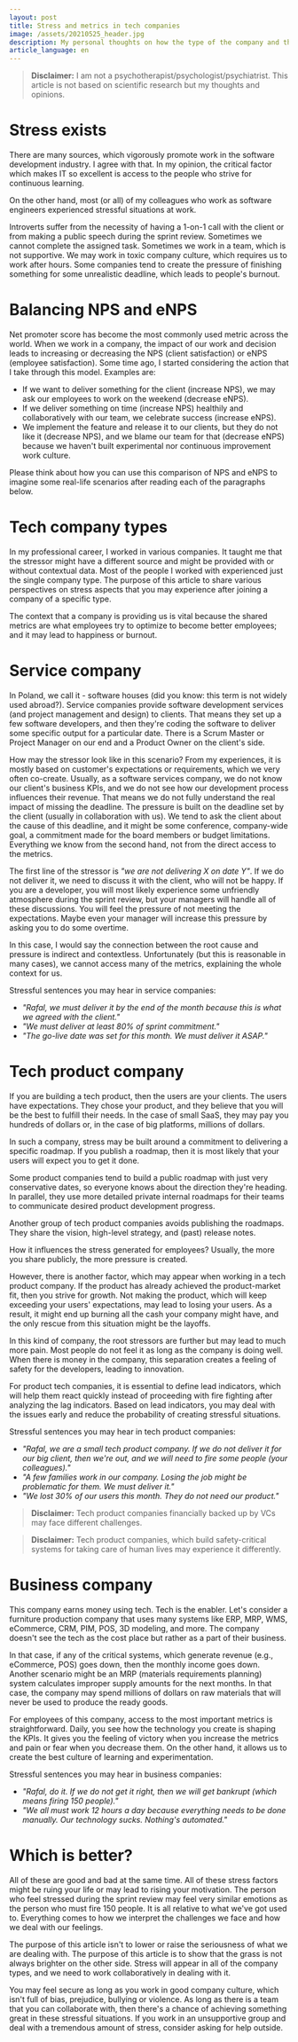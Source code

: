 ```yaml
---
layout: post
title: Stress and metrics in tech companies
image: /assets/20210525_header.jpg
description: My personal thoughts on how the type of the company and the access to its metrics influence the stress you may experience as an employee.
article_language: en
---
```


> __Disclaimer:__ I am not a psychotherapist/psychologist/psychiatrist. This article is not based on scientific research but my thoughts and opinions. 

# Stress exists

There are many sources, which vigorously promote work in the software development industry. I agree with that. In my opinion, the critical factor which makes IT so excellent is access to the people who strive for continuous learning. 

On the other hand, most (or all) of my colleagues who work as software engineers experienced stressful situations at work. 

Introverts suffer from the necessity of having a 1-on-1 call with the client or from making a public speech during the sprint review. Sometimes we cannot complete the assigned task. Sometimes we work in a team, which is not supportive. We may work in toxic company culture, which requires us to work after hours. Some companies tend to create the pressure of finishing something for some unrealistic deadline, which leads to people's burnout. 

# Balancing NPS and eNPS

Net promoter score has become the most commonly used metric across the world. When we work in a company, the impact of our work and decision leads to increasing or decreasing the NPS (client satisfaction) or eNPS (employee satisfaction). Some time ago, I started considering the action that I take through this model. Examples are:
* If we want to deliver something for the client (increase NPS), we may ask our employees to work on the weekend (decrease eNPS).
* If we deliver something on time (increase NPS) healthily and collaboratively with our team, we celebrate success (increase eNPS).
* We implement the feature and release it to our clients, but they do not like it (decrease NPS), and we blame our team for that (decrease eNPS) because we haven't built experimental nor continuous improvement work culture.

Please think about how you can use this comparison of NPS and eNPS to imagine some real-life scenarios after reading each of the paragraphs below.

# Tech company types

In my professional career, I worked in various companies. It taught me that the stressor might have a different source and might be provided with or without contextual data. Most of the people I worked with experienced just the single company type. The purpose of this article to share various perspectives on stress aspects that you may experience after joining a company of a specific type.

The context that a company is providing us is vital because the shared metrics are what employees try to optimize to become better employees; and it may lead to happiness or burnout.

# Service company

In Poland, we call it - software houses (did you know: this term is not widely used abroad?). Service companies provide software development services (and project management and design) to clients. That means they set up a few software developers, and then they're coding the software to deliver some specific output for a particular date. There is a Scrum Master or Project Manager on our end and a Product Owner on the client's side.

How may the stressor look like in this scenario? From my experiences, it is mostly based on customer's expectations or requirements, which we very often co-create. Usually, as a software services company, we do not know our client's business KPIs, and we do not see how our development process influences their revenue. That means we do not fully understand the real impact of missing the deadline. The pressure is built on the deadline set by the client (usually in collaboration with us). We tend to ask the client about the cause of this deadline, and it might be some conference, company-wide goal, a commitment made for the board members or budget limitations. Everything we know from the second hand, not from the direct access to the metrics.

The first line of the stressor is _"we are not delivering X on date Y"_. If we do not deliver it, we need to discuss it with the client, who will not be happy. If you are a developer, you will most likely experience some unfriendly atmosphere during the sprint review, but your managers will handle all of these discussions. You will feel the pressure of not meeting the expectations. Maybe even your manager will increase this pressure by asking you to do some overtime.

In this case, I would say the connection between the root cause and pressure is indirect and contextless. Unfortunately (but this is reasonable in many cases), we cannot access many of the metrics, explaining the whole context for us.

Stressful sentences you may hear in service companies:
* _"Rafal, we must deliver it by the end of the month because this is what we agreed with the client."_
* _"We must deliver at least 80% of sprint commitment."_
* _"The go-live date was set for this month. We must deliver it ASAP."_

# Tech product company

If you are building a tech product, then the users are your clients. The users have expectations. They chose your product, and they believe that you will be the best to fulfill their needs. In the case of small SaaS, they may pay you hundreds of dollars or, in the case of big platforms, millions of dollars.

In such a company, stress may be built around a commitment to delivering a specific roadmap. If you publish a roadmap, then it is most likely that your users will expect you to get it done. 

Some product companies tend to build a public roadmap with just very conservative dates, so everyone knows about the direction they're heading. In parallel, they use more detailed private internal roadmaps for their teams to communicate desired product development progress. 

Another group of tech product companies avoids publishing the roadmaps. They share the vision, high-level strategy, and (past) release notes.

How it influences the stress generated for employees? Usually, the more you share publicly, the more pressure is created. 

However, there is another factor, which may appear when working in a tech product company. If the product has already achieved the product-market fit, then you strive for growth. Not making the product, which will keep exceeding your users' expectations, may lead to losing your users. As a result, it might end up burning all the cash your company might have, and the only rescue from this situation might be the layoffs. 

In this kind of company, the root stressors are further but may lead to much more pain. Most people do not feel it as long as the company is doing well. When there is money in the company, this separation creates a feeling of safety for the developers, leading to innovation. 

For product tech companies, it is essential to define lead indicators, which will help them react quickly instead of proceeding with fire fighting after analyzing the lag indicators. Based on lead indicators, you may deal with the issues early and reduce the probability of creating stressful situations.

Stressful sentences you may hear in tech product companies:
* _"Rafal, we are a small tech product company. If we do not deliver it for our big client, then we're out, and we will need to fire some people (your colleagues)."_
* _"A few families work in our company. Losing the job might be problematic for them. We must deliver it."_
* _"We lost 30% of our users this month. They do not need our product."_

> __Disclaimer:__ Tech product companies financially backed up by VCs may face different challenges.

> __Disclaimer:__ Tech product companies, which build safety-critical systems for taking care of human lives may experience it differently.

# Business company

This company earns money using tech. Tech is the enabler. Let's consider a furniture production company that uses many systems like ERP, MRP, WMS, eCommerce, CRM, PIM, POS, 3D modeling, and more. The company doesn't see the tech as the cost place but rather as a part of their business.

In that case, if any of the critical systems, which generate revenue (e.g., eCommerce, POS) goes down, then the monthly income goes down. Another scenario might be an MRP (materials requirements planning) system calculates improper supply amounts for the next months. In that case, the company may spend millions of dollars on raw materials that will never be used to produce the ready goods.

For employees of this company, access to the most important metrics is straightforward. Daily, you see how the technology you create is shaping the KPIs. It gives you the feeling of victory when you increase the metrics and pain or fear when you decrease them. On the other hand, it allows us to create the best culture of learning and experimentation.

Stressful sentences you may hear in business companies:
* _"Rafal, do it. If we do not get it right, then we will get bankrupt (which means firing 150 people)."_
* _"We all must work 12 hours a day because everything needs to be done manually. Our technology sucks. Nothing's automated."_

# Which is better?

All of these are good and bad at the same time. All of these stress factors might be ruing your life or may lead to rising your motivation. The person who feel stressed during the sprint review may feel very similar emotions as the person who must fire 150 people. It is all relative to what we've got used to. Everything comes to how we interpret the challenges we face and how we deal with our feelings. 

The purpose of this article isn't to lower or raise the seriousness of what we are dealing with. The purpose of this article is to show that the grass is not always brighter on the other side. Stress will appear in all of the company types, and we need to work collaboratively in dealing with it. 
 
You may feel secure as long as you work in good company culture, which isn't full of bias, prejudice, bullying or violence. As long as there is a team that you can collaborate with, then there's a chance of achieving something great in these stressful situations. If you work in an unsupportive group and deal with a tremendous amount of stress, consider asking for help outside.

